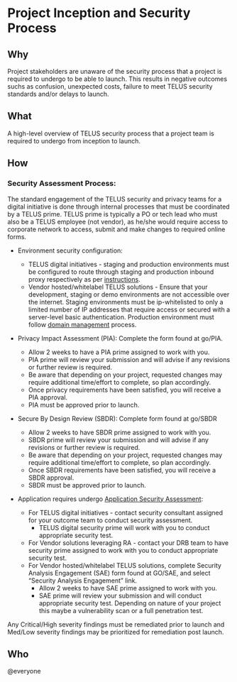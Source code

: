 # Project Inception and Security Process

## Why

Project stakeholders are unaware of the security process that a project is required to undergo to be able to launch. This results in negative outcomes suchs as confusion, unexpected costs, failure to meet TELUS security standards and/or delays to launch.

## What

A high-level overview of TELUS security process that a project team is required to undergo from inception to launch.

## How

### Security Assessment Process:

The standard engagement of the TELUS security and privacy teams for a digital initiative is done through internal processes that must be coordinated by a TELUS prime. TELUS prime is typically a PO or tech lead who must also be a TELUS employee (not vendor), as he/she would require access to corporate network to access, submit and make changes to required online forms.

-   Environment security configuration:
    -   TELUS digital initiatives - staging and production environments must be configured to route through staging and production inbound proxy respectively as per [instructions](https://github.com/telusdigital/reference-architecture/blob/master/delivery/inbound-proxies.md).
    -   Vendor hosted/whitelabel TELUS solutions - Ensure that your development, staging or demo environments are not accessible over the internet. Staging environments must be ip-whitelisted to only a limited number of IP addresses that require access or secured with a server-level basic authentication. Production environment must follow [domain management](https://github.com/telusdigital/reference-architecture/blob/master/security/domain-management.md) process.

-   Privacy Impact Assessment (PIA): Complete the form found at go/PIA. 
    -   Allow 2 weeks to have a PIA prime assigned to work with you.
    -   PIA prime will review your submission and will advise if any revisions or further review is required.
    -   Be aware that depending on your project, requested changes may require additional time/effort to complete, so plan accordingly.
    -   Once privacy requirements have been satisfied, you will receive a PIA approval.
    -   PIA must be approved prior to launch.
 
-   Secure By Design Review (SBDR): Complete form found at go/SBDR
    -   Allow 2 weeks to have SBDR prime assigned to work with you.
    -   SBDR prime will review your submission and will advise if any revisions or further review is required.
    -   Be aware that depending on your project, requested changes may require additional time/effort to complete, so plan accordingly.
    -   Once SBDR requirements have been satisfied, you will receive a SBDR approval.
    -   SBDR must be approved prior to launch.

-   Application requires undergo [Application Security Assessment](app-sec-testing.md):
    -   For TELUS digital initiatives - contact security consultant assigned for your outcome team to conduct security assessment.
        -   TELUS digital security prime will work with you to conduct appropriate security test.
    -   For Vendor solutions leveraging RA - contact your DRB team to have security prime assigned to work with you to conduct appropriate security test.
    -   For Vendor hosted/whitelabel TELUS solutions, complete Security Analysis Engagement (SAE) form found at GO/SAE, and select “Security Analysis Engagement” link.
        -   Allow 2 weeks to have SAE prime assigned to work with you.
        -   SAE prime will review your submission and will conduct appropriate security test. Depending on nature of your project this maybe a vulnerability scan or a full penetration test.
    
Any Critical/High severity findings must be remediated prior to launch and Med/Low severity findings may be prioritized for remediation post launch. 
    

## Who

@everyone
